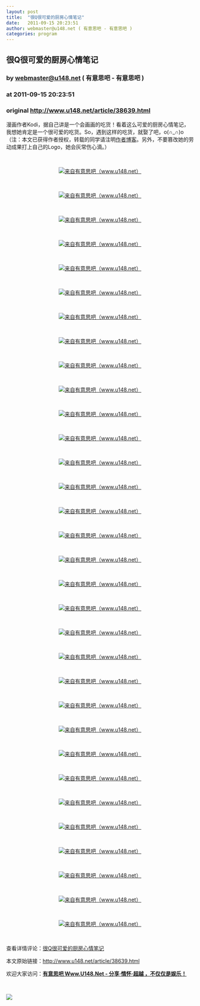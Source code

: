 ```yaml
---
layout: post
title:  "很Q很可爱的厨房心情笔记"
date:   2011-09-15 20:23:51
author: webmaster@u148.net ( 有意思吧 - 有意思吧 )
categories: program
---
```


## 很Q很可爱的厨房心情笔记
### by webmaster@u148.net ( 有意思吧 - 有意思吧 )
### at 2011-09-15 20:23:51
### original <http://www.u148.net/article/38639.html>

<p>漫画作者Kodi，据自己讲是一个会画画的吃货！看着这么可爱的厨房心情笔记，我想她肯定是一个很可爱的吃货。So，遇到这样的吃货，就娶了吧，o(∩_∩)o （注：本文已获得作者授权，转载的同学请注明<a href="http://kodillia.com/">作者博客</a>。另外，不要篡改她的劳动成果打上自己的Logo，她会灰常伤心滴。）</p>
<p> </p>
<p style="text-align:center"><a href="http://www.u148.net/article/38639.html"><img alt="来自有意思吧（www.u148.net）" title="很Q很可爱的厨房心情笔记" src="http://file3.u148.net/2011/5/images/1306399707278.jpg"></a></p>
<p> </p>
<p style="text-align:center"><a href="http://www.u148.net/article/38639.html"><img alt="来自有意思吧（www.u148.net）" title="很Q很可爱的厨房心情笔记" src="http://file3.u148.net/2011/5/images/kodi_kitchen/2.jpg"></a></p>
<p> </p>
<p style="text-align:center"><a href="http://www.u148.net/article/38639.html"><img alt="来自有意思吧（www.u148.net）" title="很Q很可爱的厨房心情笔记" src="http://file3.u148.net/2011/5/images/kodi_kitchen/3.jpg"></a></p>
<p> </p>
<p style="text-align:center"><a href="http://www.u148.net/article/38639.html"><img alt="来自有意思吧（www.u148.net）" title="很Q很可爱的厨房心情笔记" src="http://file3.u148.net/2011/5/images/kodi_kitchen/4.jpg"></a></p>
<p> </p>
<p style="text-align:center"><a href="http://www.u148.net/article/38639.html"><img alt="来自有意思吧（www.u148.net）" title="很Q很可爱的厨房心情笔记" src="http://file3.u148.net/2011/5/images/kodi_kitchen/5.jpg"></a></p>
<p> </p>
<p style="text-align:center"><a href="http://www.u148.net/article/38639.html"><img alt="来自有意思吧（www.u148.net）" title="很Q很可爱的厨房心情笔记" src="http://file3.u148.net/2011/5/images/kodi_kitchen/6.jpg"></a></p>
<p> </p>
<p style="text-align:center"><a href="http://www.u148.net/article/38639.html"><img alt="来自有意思吧（www.u148.net）" title="很Q很可爱的厨房心情笔记" src="http://file3.u148.net/2011/5/images/kodi_kitchen/7.jpg"></a></p>
<p> </p>
<p style="text-align:center"><a href="http://www.u148.net/article/38639.html"><img alt="来自有意思吧（www.u148.net）" title="很Q很可爱的厨房心情笔记" src="http://file3.u148.net/2011/5/images/kodi_kitchen/8.jpg"></a></p>
<p> </p>
<p style="text-align:center"><a href="http://www.u148.net/article/38639.html"><img alt="来自有意思吧（www.u148.net）" title="很Q很可爱的厨房心情笔记" src="http://file3.u148.net/2011/5/images/kodi_kitchen/9.jpg"></a></p>
<p> </p>
<p style="text-align:center"><a href="http://www.u148.net/article/38639.html"><img alt="来自有意思吧（www.u148.net）" title="很Q很可爱的厨房心情笔记" src="http://file3.u148.net/2011/5/images/kodi_kitchen/10.jpg"></a></p>
<p> </p>
<p style="text-align:center"><a href="http://www.u148.net/article/38639.html"><img alt="来自有意思吧（www.u148.net）" title="很Q很可爱的厨房心情笔记" src="http://file3.u148.net/2011/5/images/kodi_kitchen/11.jpg"></a></p>
<p> </p>
<p style="text-align:center"><a href="http://www.u148.net/article/38639.html"><img alt="来自有意思吧（www.u148.net）" title="很Q很可爱的厨房心情笔记" src="http://file3.u148.net/2011/5/images/kodi_kitchen/12.jpg"></a></p>
<p> </p>
<p style="text-align:center"><a href="http://www.u148.net/article/38639.html"><img alt="来自有意思吧（www.u148.net）" title="很Q很可爱的厨房心情笔记" src="http://file3.u148.net/2011/5/images/kodi_kitchen/13.jpg"></a></p>
<p> </p>
<p style="text-align:center"><a href="http://www.u148.net/article/38639.html"><img alt="来自有意思吧（www.u148.net）" title="很Q很可爱的厨房心情笔记" src="http://file3.u148.net/2011/5/images/kodi_kitchen/14.jpg"></a></p>
<p> </p>
<p style="text-align:center"><a href="http://www.u148.net/article/38639.html"><img alt="来自有意思吧（www.u148.net）" title="很Q很可爱的厨房心情笔记" src="http://file3.u148.net/2011/5/images/kodi_kitchen/15.jpg"></a></p>
<p> </p>
<p style="text-align:center"><a href="http://www.u148.net/article/38639.html"><img alt="来自有意思吧（www.u148.net）" title="很Q很可爱的厨房心情笔记" src="http://file3.u148.net/2011/5/images/kodi_kitchen/16.jpg"></a></p>
<p> </p>
<p style="text-align:center"><a href="http://www.u148.net/article/38639.html"><img alt="来自有意思吧（www.u148.net）" title="很Q很可爱的厨房心情笔记" src="http://file3.u148.net/2011/5/images/kodi_kitchen/17.jpg"></a></p>
<p> </p>
<p style="text-align:center"><a href="http://www.u148.net/article/38639.html"><img alt="来自有意思吧（www.u148.net）" title="很Q很可爱的厨房心情笔记" src="http://file3.u148.net/2011/5/images/kodi_kitchen/18.jpg"></a></p>
<p> </p>
<p style="text-align:center"><a href="http://www.u148.net/article/38639.html"><img alt="来自有意思吧（www.u148.net）" title="很Q很可爱的厨房心情笔记" src="http://file3.u148.net/2011/5/images/kodi_kitchen/19.jpg"></a></p>
<p> </p>
<p style="text-align:center"><a href="http://www.u148.net/article/38639.html"><img alt="来自有意思吧（www.u148.net）" title="很Q很可爱的厨房心情笔记" src="http://file3.u148.net/2011/5/images/kodi_kitchen/20.jpg"></a></p>
<p> </p>
<p style="text-align:center"><a href="http://www.u148.net/article/38639.html"><img alt="来自有意思吧（www.u148.net）" title="很Q很可爱的厨房心情笔记" src="http://file3.u148.net/2011/5/images/kodi_kitchen/21.jpg"></a></p>
<p> </p>
<p style="text-align:center"><a href="http://www.u148.net/article/38639.html"><img alt="来自有意思吧（www.u148.net）" title="很Q很可爱的厨房心情笔记" src="http://file3.u148.net/2011/5/images/kodi_kitchen/22.jpg"></a></p>
<p> </p>
<p style="text-align:center"><a href="http://www.u148.net/article/38639.html"><img alt="来自有意思吧（www.u148.net）" title="很Q很可爱的厨房心情笔记" src="http://file3.u148.net/2011/5/images/kodi_kitchen/23.jpg"></a></p>
<p> </p>
<p style="text-align:center"><a href="http://www.u148.net/article/38639.html"><img alt="来自有意思吧（www.u148.net）" title="很Q很可爱的厨房心情笔记" src="http://file3.u148.net/2011/5/images/kodi_kitchen/24.jpg"></a></p>
<p> </p>
<p style="text-align:center"><a href="http://www.u148.net/article/38639.html"><img alt="来自有意思吧（www.u148.net）" title="很Q很可爱的厨房心情笔记" src="http://file3.u148.net/2011/5/images/kodi_kitchen/25.jpg"></a></p>
<p> </p>
<p style="text-align:center"><a href="http://www.u148.net/article/38639.html"><img alt="来自有意思吧（www.u148.net）" title="很Q很可爱的厨房心情笔记" src="http://file3.u148.net/2011/5/images/kodi_kitchen/26.jpg"></a></p>
<p> </p>
<p style="text-align:center"><a href="http://www.u148.net/article/38639.html"><img alt="来自有意思吧（www.u148.net）" title="很Q很可爱的厨房心情笔记" src="http://file3.u148.net/2011/5/images/kodi_kitchen/27.jpg"></a></p>
<p> </p>
<p style="text-align:center"><a href="http://www.u148.net/article/38639.html"><img alt="来自有意思吧（www.u148.net）" title="很Q很可爱的厨房心情笔记" src="http://file3.u148.net/2011/5/images/kodi_kitchen/28.jpg"></a></p>
<p> </p>
<p style="text-align:center"><a href="http://www.u148.net/article/38639.html"><img alt="来自有意思吧（www.u148.net）" title="很Q很可爱的厨房心情笔记" src="http://file3.u148.net/2011/5/images/kodi_kitchen/29.jpg"></a></p>
<p> </p>
<p style="text-align:center"><a href="http://www.u148.net/article/38639.html"><img alt="来自有意思吧（www.u148.net）" title="很Q很可爱的厨房心情笔记" src="http://file3.u148.net/2011/5/images/kodi_kitchen/30.jpg"></a></p>
<p> </p>
<p style="text-align:center"><a href="http://www.u148.net/article/38639.html"><img alt="来自有意思吧（www.u148.net）" title="很Q很可爱的厨房心情笔记" src="http://file3.u148.net/2011/5/images/kodi_kitchen/31.jpg"></a></p>
<p> </p>
<p style="text-align:center"><a href="http://www.u148.net/article/38639.html"><img alt="来自有意思吧（www.u148.net）" title="很Q很可爱的厨房心情笔记" src="http://file3.u148.net/2011/5/images/kodi_kitchen/32.jpg"></a></p><p> </p><p>查看详情评论：<a href="http://www.u148.net/article/38639.html">很Q很可爱的厨房心情笔记</a></p><p>本文原始链接：<a href="http://www.u148.net/article/38639.html">http://www.u148.net/article/38639.html</a></p><p>欢迎大家访问：<a href="http://www.u148.net"><strong>有意思吧 Www.U148.Net - 分享·情怀·超越 ，不仅仅是娱乐！</strong></a></p><p> </p><p><a href="http://dianpu.tao123.com?pid=mm_26142575_0_0&amp;eventid=102167"><img src="http://img.u148.net/activity/used/Tao123_category.gif" border="0"></a></p><p> </p>